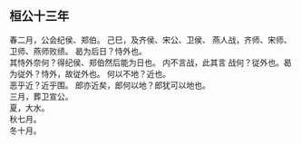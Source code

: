 ## 桓公十三年
春二月，公会纪侯、郑伯。 己巳，及齐侯、宋公、卫侯、
燕人战，齐师、宋师、卫师、燕师败绩。 曷为后日？恃外也。  
其恃外奈何？得纪侯、郑伯然后能为日也。 内不言战，此其言
战何？従外也。曷为従外？恃外，故従外也。 何以不地？近也。  
恶乎近？近乎围。 郎亦近矣，郎何以地？郎犹可以地也。  
三月，葬卫宣公。  
夏，大水。  
秋七月。  
冬十月。  

